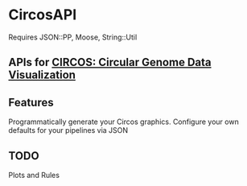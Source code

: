 CircosAPI
=========

Requires JSON::PP, Moose, String::Util

## APIs for [CIRCOS: Circular Genome Data Visualization](http://www.circos.ca)

## Features
Programmatically generate your Circos graphics.
Configure your own defaults for your pipelines via JSON


TODO
-
Plots and Rules